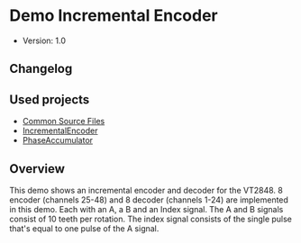 # Demo Incremental Encoder

- Version: 1.0

## Changelog

## Used projects

- [Common Source Files](../../Projects/CommonSourceFiles/)
- [IncrementalEncoder](../../Projects/IncrementalEncoder/)
- [PhaseAccumulator](../../Projects/PhaseAccumulator/)

## Overview

This demo shows an incremental encoder and decoder for the VT2848. 8 encoder (channels 25-48) and 8 decoder (channels 1-24) are implemented in this demo. Each with an A, a B and an Index signal. The A and B signals consist of 10 teeth per rotation. The index signal consists of the single pulse that's equal to one pulse of the A signal.
